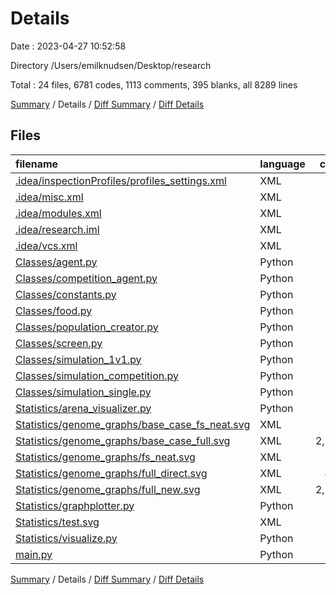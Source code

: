 # Details

Date : 2023-04-27 10:52:58

Directory /Users/emilknudsen/Desktop/research

Total : 24 files,  6781 codes, 1113 comments, 395 blanks, all 8289 lines

[Summary](results.md) / Details / [Diff Summary](diff.md) / [Diff Details](diff-details.md)

## Files
| filename | language | code | comment | blank | total |
| :--- | :--- | ---: | ---: | ---: | ---: |
| [.idea/inspectionProfiles/profiles_settings.xml](/.idea/inspectionProfiles/profiles_settings.xml) | XML | 6 | 0 | 0 | 6 |
| [.idea/misc.xml](/.idea/misc.xml) | XML | 4 | 0 | 0 | 4 |
| [.idea/modules.xml](/.idea/modules.xml) | XML | 8 | 0 | 0 | 8 |
| [.idea/research.iml](/.idea/research.iml) | XML | 8 | 0 | 0 | 8 |
| [.idea/vcs.xml](/.idea/vcs.xml) | XML | 6 | 0 | 0 | 6 |
| [Classes/agent.py](/Classes/agent.py) | Python | 101 | 45 | 27 | 173 |
| [Classes/competition_agent.py](/Classes/competition_agent.py) | Python | 94 | 4 | 22 | 120 |
| [Classes/constants.py](/Classes/constants.py) | Python | 74 | 8 | 25 | 107 |
| [Classes/food.py](/Classes/food.py) | Python | 331 | 3 | 51 | 385 |
| [Classes/population_creator.py](/Classes/population_creator.py) | Python | 54 | 0 | 16 | 70 |
| [Classes/screen.py](/Classes/screen.py) | Python | 122 | 10 | 39 | 171 |
| [Classes/simulation_1v1.py](/Classes/simulation_1v1.py) | Python | 101 | 7 | 26 | 134 |
| [Classes/simulation_competition.py](/Classes/simulation_competition.py) | Python | 65 | 10 | 17 | 92 |
| [Classes/simulation_single.py](/Classes/simulation_single.py) | Python | 69 | 8 | 22 | 99 |
| [Statistics/arena_visualizer.py](/Statistics/arena_visualizer.py) | Python | 13 | 0 | 4 | 17 |
| [Statistics/genome_graphs/base_case_fs_neat.svg](/Statistics/genome_graphs/base_case_fs_neat.svg) | XML | 174 | 36 | 1 | 211 |
| [Statistics/genome_graphs/base_case_full.svg](/Statistics/genome_graphs/base_case_full.svg) | XML | 2,294 | 460 | 1 | 2,755 |
| [Statistics/genome_graphs/fs_neat.svg](/Statistics/genome_graphs/fs_neat.svg) | XML | 41 | 0 | 1 | 42 |
| [Statistics/genome_graphs/full_direct.svg](/Statistics/genome_graphs/full_direct.svg) | XML | 465 | 0 | 1 | 466 |
| [Statistics/genome_graphs/full_new.svg](/Statistics/genome_graphs/full_new.svg) | XML | 2,209 | 443 | 1 | 2,653 |
| [Statistics/graphplotter.py](/Statistics/graphplotter.py) | Python | 113 | 13 | 51 | 177 |
| [Statistics/test.svg](/Statistics/test.svg) | XML | 194 | 40 | 1 | 235 |
| [Statistics/visualize.py](/Statistics/visualize.py) | Python | 184 | 20 | 67 | 271 |
| [main.py](/main.py) | Python | 51 | 6 | 22 | 79 |

[Summary](results.md) / Details / [Diff Summary](diff.md) / [Diff Details](diff-details.md)